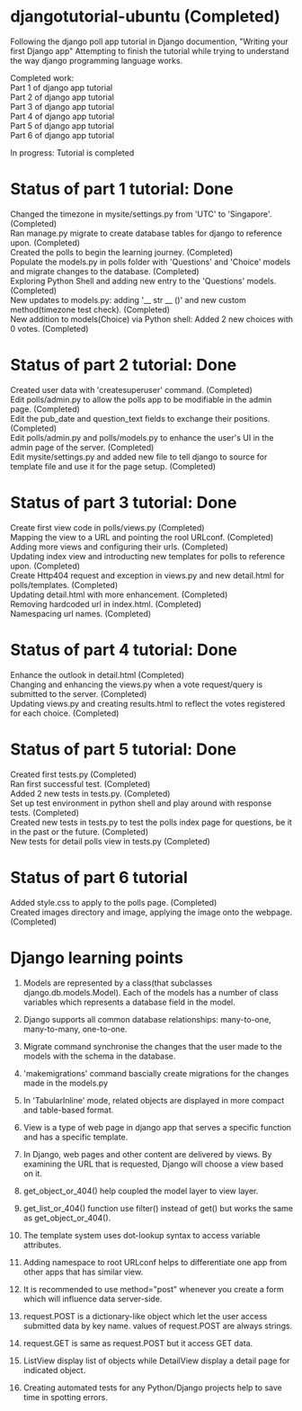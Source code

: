 # djangotutorial-ubuntu (Completed)

Following the django poll app tutorial in Django documention, "Writing your first Django app"
Attempting to finish the tutorial while trying to understand the way django programming language works.

Completed work: <br>
Part 1 of django app tutorial <br>
Part 2 of django app tutorial <br>
Part 3 of django app tutorial <br>
Part 4 of django app tutorial <br>
Part 5 of django app tutorial <br>
Part 6 of django app tutorial <br>

In progress: Tutorial is completed

# Status of part 1 tutorial: Done

Changed the timezone in mysite/settings.py from 'UTC' to 'Singapore'. (Completed) <br>
Ran manage.py migrate to create database tables for django to reference upon. (Completed) <br>
Created the polls to begin the learning journey. (Completed) <br>
Populate the models.py in polls folder with 'Questions' and 'Choice' models and migrate changes to the database. (Completed) <br>
Exploring Python Shell and adding new entry to the 'Questions' models. (Completed) <br>
New updates to models.py: adding '__ str __ ()' and new custom method(timezone test check). (Completed) <br>
New addition to models(Choice) via Python shell: Added 2 new choices with 0 votes. (Completed) <br>

# Status of part 2 tutorial: Done

Created user data with 'createsuperuser' command. (Completed) <br>
Edit polls/admin.py to allow the polls app to be modifiable in the admin page. (Completed) <br>
Edit the pub_date and question_text fields to exchange their positions. (Completed) <br>
Edit polls/admin.py and polls/models.py to enhance the user's UI in the admin page of the server. (Completed) <br>
Edit mysite/settings.py and added new file to tell django to source for template file and use it for the page setup. (Completed) <br>


# Status of part 3 tutorial: Done

Create first view code in polls/views.py (Completed) <br>
Mapping the view to a URL and pointing the rool URLconf. (Completed) <br>
Adding more views and configuring their urls. (Completed) <br>
Updating index view and introducting new templates for polls to reference upon. (Completed) <br>
Create Http404 request and exception in views.py and new detail.html for polls/templates. (Completed) <br>
Updating detail.html with more enhancement. (Completed) <br>
Removing hardcoded url in index.html. (Completed) <br>
Namespacing url names. (Completed) <br>

# Status of part 4 tutorial: Done

Enhance the outlook in detail.html (Completed) <br>
Changing and enhancing the views.py when a vote request/query is submitted to the server. (Completed) <br>
Updating views.py and creating results.html to reflect the votes registered for each choice. (Completed) <br>

# Status of part 5 tutorial: Done

Created first tests.py (Completed) <br>
Ran first successful test. (Completed) <br>
Added 2 new tests in tests.py. (Completed) <br>
Set up test environment in python shell and play around with response tests. (Completed) <br>
Created new tests in tests.py to test the polls index page for questions, be it in the past or the future. (Completed) <br>
New tests for detail polls view in tests.py (Completed) <br>


# Status of part 6 tutorial

Added style.css to apply to the polls page. (Completed) <br>
Created images directory and image, applying the image onto the webpage. (Completed) <br>


# Django learning points

1. Models are represented by a class(that subclasses django.db.models.Model). Each of the models has a number of class variables which represents a database field in the model.<br>

2. Django supports all common database relationships: many-to-one, many-to-many, one-to-one. <br>

3. Migrate command synchronise the changes that the user made to the models with the schema in the database. <br>

4. 'makemigrations' command bascially create migrations for the changes made in the models.py <br>

5. In 'TabularInline' mode, related objects are displayed in more compact and table-based format. <br>

6. View is a type of web page in django app that serves a specific function and has a specific template. <br>

7. In Django, web pages and other content are delivered by views. By examining the URL that is requested, Django will choose a view based on it. <br>

8. get_object_or_404() help coupled the model layer to view layer. <br>

9. get_list_or_404() function use filter() instead of get() but works the same as get_object_or_404(). <br>

10. The template system uses dot-lookup syntax to access variable attributes. <br>

11. Adding namespace to root URLconf helps to differentiate one app from other apps that has similar view. <br>

12. It is recommended to use method="post" whenever you create a form which will influence data server-side. <br>

13. request.POST is a dictionary-like object which let the user access submitted data by key name. values of request.POST are always strings. <br>

14. request.GET is same as request.POST but it access GET data. <br>

15. ListView display list of objects while DetailView display a detail page for indicated object. <br>

16. Creating automated tests for any Python/Django projects help to save time in spotting errors. <br>

